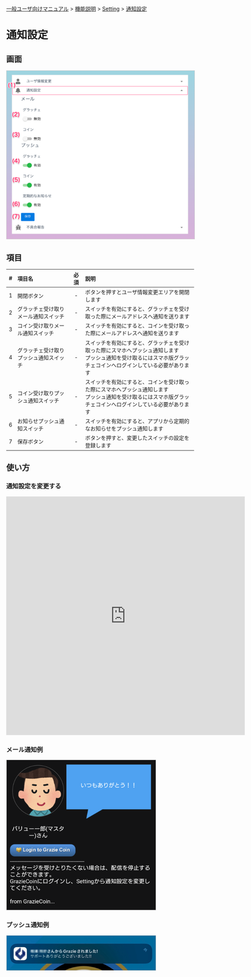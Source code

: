 [一般ユーザ向けマニュアル](../../../一般機能/) > [機能説明](../../../一般機能/#_2) > [Setting](../../../一般機能/#setting) > [通知設定](#)
# 通知設定
## 画面
<a href="../../../images/setting/2-1.png" data-lightbox="スクリーンショット" data-title="スクリーンショット">
    <img src="../../../images/setting/2-1.png" style="border: solid 1px #ccc; width: 800px;" />
</a>


## 項目

|   #   | 項目名                                 | 必須  | 説明                                                                                                                                                               |
| :---: | :------------------------------------- | :---: | :----------------------------------------------------------------------------------------------------------------------------------------------------------------- |
|   1   | 開閉ボタン                             |   -   | ボタンを押すとユーザ情報変更エリアを開閉します                                                                                                                     |
|   2   | グラッチェ受け取りメール通知スイッチ   |   -   | スイッチを有効にすると、グラッチェを受け取った際にメールアドレスへ通知を送ります                                                                                   |
|   3   | コイン受け取りメール通知スイッチ       |   -   | スイッチを有効にすると、コインを受け取った際にメールアドレスへ通知を送ります                                                                                       |
|   4   | グラッチェ受け取りプッシュ通知スイッチ |   -   | スイッチを有効にすると、グラッチェを受け取った際にスマホへプッシュ通知します<br>プッシュ通知を受け取るにはスマホ版グラッチェコインへログインしている必要があります |
|   5   | コイン受け取りプッシュ通知スイッチ     |   -   | スイッチを有効にすると、コインを受け取った際にスマホへプッシュ通知します<br>プッシュ通知を受け取るにはスマホ版グラッチェコインへログインしている必要があります     |
|   6   | お知らせプッシュ通知スイッチ           |   -   | スイッチを有効にすると、アプリから定期的なお知らせをプッシュ通知します                                                                                             |
|   7   | 保存ボタン                             |   -   | ボタンを押すと、変更したスイッチの設定を登録します                                                                                                                 |


## 使い方
### 通知設定を変更する

<iframe src="https://scribehow.com/embed/__QTYAzRstSz6hy_2Qe-Kqwg" width="640" height="640" allowfullscreen frameborder="0"></iframe>

### メール通知例
<a href="../../../images/setting/2-2.png" data-lightbox="スクリーンショット" data-title="スクリーンショット">
    <img src="../../../images/setting/2-2.png" style="border: solid 1px #ccc; width: 400px;" />
</a>


### プッシュ通知例

<a href="../../../images/setting/2-3.jpg" data-lightbox="スクリーンショット" data-title="スクリーンショット">
    <img src="../../../images/setting/2-3.jpg" style="border: solid 1px #ccc; width: 400px;" />
</a>


